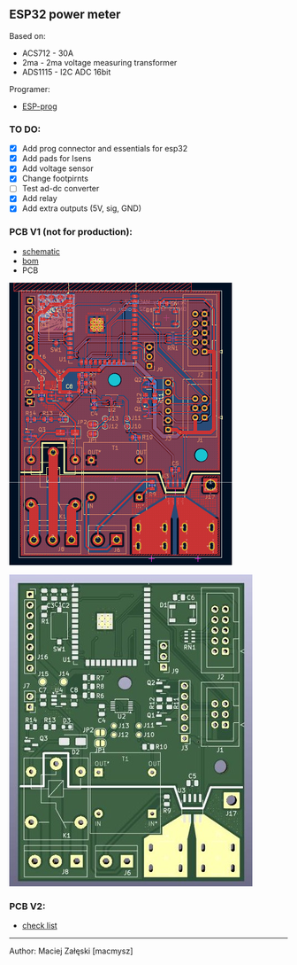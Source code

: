 ## ESP32 power meter

Based on:

* ACS712 - 30A
* 2ma - 2ma voltage measuring transformer
* ADS1115 - I2C ADC 16bit

Programer:

* [ESP-prog](https://docs.espressif.com/projects/esp-iot-solution/en/latest/hw-reference/ESP-Prog_guide.html)


### TO DO:

- [x] Add prog connector and essentials for esp32
- [x] Add pads for Isens
- [x] Add voltage sensor
- [x] Change footpirnts
- [ ] Test ad-dc converter
- [x] Add relay
- [x] Add extra outputs (5V, sig, GND)

### PCB V1 (not for production):

* [schematic](img/V1/schematic_v1.pdf)
* [bom](fab/V1/ibom.html)
* PCB

![](img/V1/pcb_v1.png)

![](img/V1/onyks-iot-esp32-monitor-power_v1.jpg)



### PCB V2:

* [check list](docs/V2/check_list.md)


---

Author: Maciej Załęski [macmysz]